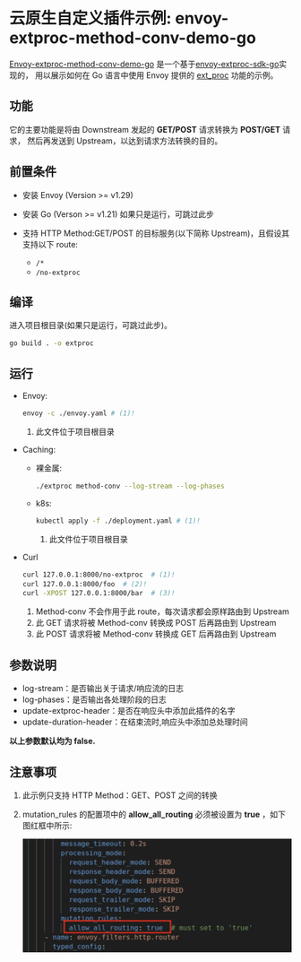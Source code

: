 # 云原生自定义插件示例: envoy-extproc-method-conv-demo-go

[Envoy-extproc-method-conv-demo-go](https://github.com/projectsesame/envoy-extproc-method-conv-demo-go)
是一个基于[envoy-extproc-sdk-go](https://github.com/wrossmorrow/envoy-extproc-sdk-go)实现的，
用以展示如何在 Go 语言中使用 Envoy 提供的
[ext_proc](https://www.envoyproxy.io/docs/envoy/latest/configuration/http/http_filters/ext_proc_filter)
功能的示例。

## 功能

它的主要功能是将由 Downstream 发起的 **GET/POST** 请求转换为 **POST/GET** 请求，
然后再发送到 Upstream，以达到请求方法转换的目的。

## 前置条件

- 安装 Envoy (Version >= v1.29)
- 安装 Go (Verson >= v1.21) 如果只是运行，可跳过此步
- 支持 HTTP Method:GET/POST 的目标服务(以下简称 Upstream)，且假设其支持以下 route:

    - `/*`
    - `/no-extproc`

## 编译

进入项目根目录(如果只是运行，可跳过此步)。

```bash
go build . -o extproc
```

## 运行

- Envoy:

    ```bash
    envoy -c ./envoy.yaml # (1)!
    ```

    1. 此文件位于项目根目录

- Caching:

    - 裸金属:

        ```bash
        ./extproc method-conv --log-stream --log-phases
        ```

    - k8s:

        ```bash
        kubectl apply -f ./deployment.yaml # (1)!
        ```

        1. 此文件位于项目根目录

- Curl

    ```bash
    curl 127.0.0.1:8000/no-extproc  # (1)!
    curl 127.0.0.1:8000/foo  # (2)!
    curl -XPOST 127.0.0.1:8000/bar  # (3)!
    ```

    1. Method-conv 不会作用于此 route，每次请求都会原样路由到 Upstream
    2. 此 GET 请求将被 Method-conv 转换成 POST 后再路由到 Upstream
    3. 此 POST 请求将被 Method-conv 转换成 GET 后再路由到 Upstream

## 参数说明

- log-stream：是否输出关于请求/响应流的日志
- log-phases：是否输出各处理阶段的日志
- update-extproc-header：是否在响应头中添加此插件的名字
- update-duration-header：在结束流时,响应头中添加总处理时间

**以上参数默认均为 false.**

## 注意事项

1. 此示例只支持 HTTP Method：GET、POST 之间的转换

2. mutation_rules 的配置项中的 **allow_all_routing** 必须被设置为 **true** ，如下图红框中所示:

    ![添加自定义属性](../images/mutation_rules.png)
